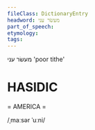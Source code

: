 ```yaml
---
fileClass: DictionaryEntry
headword: מעשׂר עני
part_of_speech: 
etymology: 
tags: 
---
```

מעשׂר עני
'poor tithe'

HASIDIC
=======
= AMERICA = 

/ˌmaːsər ˈuːni/